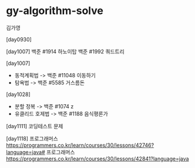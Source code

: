 # gy-algorithm-solve
김가영

[day0930]

[day1007]
백준 #1914 하노이탑
백준 #1992 쿼드트리

[day1007]
* 동적계획법 -> 백준 #11048 이동하기
* 탐욕법  -> 백준 #5585 거스름돈

[day1028]
* 분할 정복 -> 백준 #1074 z
* 유클리드 호제법 -> 백준 #1188 음식평론가

[day1111]
코딩테스트 문제

[day1118]
프로그래머스 https://programmers.co.kr/learn/courses/30/lessons/42746?language=java#
프로그래머스 https://programmers.co.kr/learn/courses/30/lessons/42841?language=java
